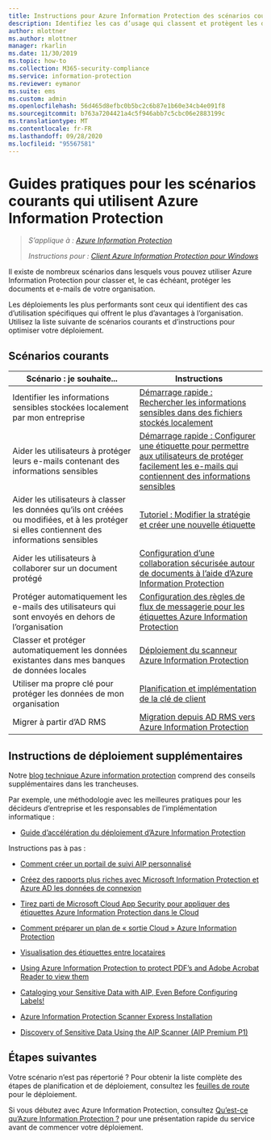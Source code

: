 ```yaml
---
title: Instructions pour Azure Information Protection des scénarios courants
description: Identifiez les cas d’usage qui classent et protègent les données de votre organisation à l’aide de Azure Information Protection.
author: mlottner
ms.author: mlottner
manager: rkarlin
ms.date: 11/30/2019
ms.topic: how-to
ms.collection: M365-security-compliance
ms.service: information-protection
ms.reviewer: eymanor
ms.suite: ems
ms.custom: admin
ms.openlocfilehash: 56d465d8efbc0b5bc2c6b87e1b60e34cb4e091f8
ms.sourcegitcommit: b763a7204421a4c5f946abb7c5cbc06e2883199c
ms.translationtype: MT
ms.contentlocale: fr-FR
ms.lasthandoff: 09/28/2020
ms.locfileid: "95567581"
---
```

# <a name="how-to-guides-for-common-scenarios-that-use-azure-information-protection"></a>Guides pratiques pour les scénarios courants qui utilisent Azure Information Protection

>*S’applique à : [Azure Information Protection](https://azure.microsoft.com/pricing/details/information-protection)*
>
> *Instructions pour : [Client Azure Information Protection pour Windows](faqs.md#whats-the-difference-between-the-azure-information-protection-classic-and-unified-labeling-clients)*

Il existe de nombreux scénarios dans lesquels vous pouvez utiliser Azure Information Protection pour classer et, le cas échéant, protéger les documents et e-mails de votre organisation. 

Les déploiements les plus performants sont ceux qui identifient des cas d’utilisation spécifiques qui offrent le plus d’avantages à l’organisation. Utilisez la liste suivante de scénarios courants et d’instructions pour optimiser votre déploiement.

## <a name="common-scenarios"></a>Scénarios courants

|Scénario : je souhaite...|Instructions|
|----------------|---------------|
|Identifier les informations sensibles stockées localement par mon entreprise|[Démarrage rapide : Rechercher les informations sensibles dans des fichiers stockés localement](quickstart-findsensitiveinfo.md)|
|Aider les utilisateurs à protéger leurs e-mails contenant des informations sensibles|[Démarrage rapide : Configurer une étiquette pour permettre aux utilisateurs de protéger facilement les e-mails qui contiennent des informations sensibles](quickstart-label-dnf-protectedemail.md)|
|Aider les utilisateurs à classer les données qu’ils ont créées ou modifiées, et à les protéger si elles contiennent des informations sensibles| [Tutoriel : Modifier la stratégie et créer une nouvelle étiquette](infoprotect-quick-start-tutorial.md)|
|Aider les utilisateurs à collaborer sur un document protégé|[Configuration d’une collaboration sécurisée autour de documents à l’aide d’Azure Information Protection](secure-collaboration-documents.md)|
|Protéger automatiquement les e-mails des utilisateurs qui sont envoyés en dehors de l’organisation| [Configuration des règles de flux de messagerie pour les étiquettes Azure Information Protection](configure-exo-rules.md)
|Classer et protéger automatiquement les données existantes dans mes banques de données locales|[Déploiement du scanneur Azure Information Protection](deploy-aip-scanner.md)|
|Utiliser ma propre clé pour protéger les données de mon organisation| [Planification et implémentation de la clé de client](plan-implement-tenant-key.md)|
|Migrer à partir d’AD RMS|[Migration depuis AD RMS vers Azure Information Protection](migrate-from-ad-rms-to-azure-rms.md)|

## <a name="additional-deployment-instructions"></a>Instructions de déploiement supplémentaires

Notre [blog technique Azure information protection](https://aka.ms/AIPblog) comprend des conseils supplémentaires dans les trancheuses.

Par exemple, une méthodologie avec les meilleures pratiques pour les décideurs d’entreprise et les responsables de l’implémentation informatique :

- [Guide d’accélération du déploiement d’Azure Information Protection](https://techcommunity.microsoft.com/t5/Azure-Information-Protection/Azure-Information-Protection-Deployment-Acceleration-Guide/ba-p/334423)

Instructions pas à pas :

- [Comment créer un portail de suivi AIP personnalisé](https://techcommunity.microsoft.com/t5/Azure-Information-Protection/How-to-Build-a-Custom-AIP-Tracking-Portal/ba-p/875849)

- [Créez des rapports plus riches avec Microsoft Information Protection et Azure AD les données de connexion](https://techcommunity.microsoft.com/t5/Azure-Information-Protection/Create-richer-reports-with-Microsoft-Information-Protection-and/ba-p/392713)

- [Tirez parti de Microsoft Cloud App Security pour appliquer des étiquettes Azure Information Protection dans le Cloud](https://techcommunity.microsoft.com/t5/Azure-Information-Protection/Leverage-Microsoft-Cloud-App-Security-to-apply-Azure-Information/ba-p/388638)

- [Comment préparer un plan de « sortie Cloud » Azure Information Protection](https://techcommunity.microsoft.com/t5/Azure-Information-Protection/How-to-prepare-an-Azure-Information-Protection-Cloud-Exit-plan/ba-p/382631)

- [Visualisation des étiquettes entre locataires](https://techcommunity.microsoft.com/t5/Azure-Information-Protection/Cross-Tenant-Label-Visualization/ba-p/356588)

- [Using Azure Information Protection to protect PDF’s and Adobe Acrobat Reader to view them](https://techcommunity.microsoft.com/t5/Azure-Information-Protection/Using-Azure-Information-Protection-to-protect-PDF-s-and-Adobe/ba-p/282010)

- [Cataloging your Sensitive Data with AIP, Even Before Configuring Labels!](https://techcommunity.microsoft.com/t5/Azure-Information-Protection/Cataloging-your-Sensitive-Data-with-AIP-Even-Before-Configuring/ba-p/267241)

- [Azure Information Protection Scanner Express Installation](https://techcommunity.microsoft.com/t5/Azure-Information-Protection/Azure-Information-Protection-Scanner-Express-Installation/ba-p/265424)

- [Discovery of Sensitive Data Using the AIP Scanner (AIP Premium P1)](https://techcommunity.microsoft.com/t5/Azure-Information-Protection/Discovery-of-Sensitive-Data-Using-the-AIP-Scanner-AIP-Premium-P1/ba-p/252040)

## <a name="next-steps"></a>Étapes suivantes

Votre scénario n’est pas répertorié ? Pour obtenir la liste complète des étapes de planification et de déploiement, consultez les [feuilles de route](deployment-roadmap.md) pour le déploiement.

Si vous débutez avec Azure Information Protection, consultez [Qu’est-ce qu’Azure Information Protection ?](what-is-information-protection.md) pour une présentation rapide du service avant de commencer votre déploiement.
